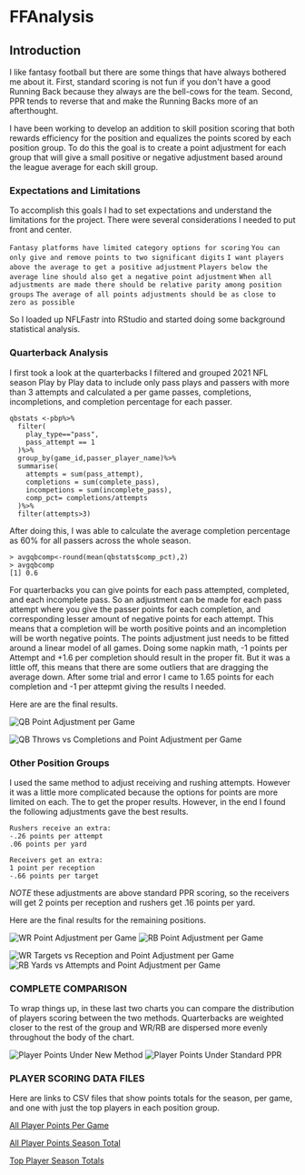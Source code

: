 # FFAnalysis

## Introduction

I like fantasy football but there are some things that have always bothered me about it. First, standard scoring is not fun if you don't have a good Running Back because they always are the bell-cows for the team. Second, PPR tends to reverse that and make the Running Backs more of an afterthought. 

I have been working to develop an addition to skill position scoring that both rewards efficiency for the position and equalizes the points scored by each position group. To do this the goal is to create a point adjustment for each group that will give a small positive or negative adjustment based around the league average for each skill group. 

### Expectations and Limitations

To accomplish this goals I had to set expectations and understand the limitations for the project. There were several considerations I needed to put front and center. 

` Fantasy platforms have limited category options for scoring ` 
` You can only give and remove points to two significant digits `
` I want players above the average to get a positive adjustment `
` Players below the average line should also get a negative point adjustment `
` When all adjustments are made there should be relative parity among position groups `
` The average of all points adjustments should be as close to zero as possible `

So I loaded up NFLFastr into RStudio and started doing some background statistical analysis. 

### Quarterback Analysis

I first took a look at the quarterbacks I filtered and grouped 2021 NFL season Play by Play data to include only pass plays and passers with more than 3 attempts and calculated a per game passes, completions, incompletions, and completion percentage for each passer.

```
qbstats <-pbp%>% 
  filter(
    play_type=="pass",
    pass_attempt == 1
  )%>%
  group_by(game_id,passer_player_name)%>%
  summarise(
    attempts = sum(pass_attempt),
    completions = sum(complete_pass),
    incompetions = sum(incomplete_pass),
    comp_pct= completions/attempts
  )%>%
  filter(attempts>3)
```

After doing this, I was able to calculate the average completion percentage as 60% for all passers across the whole season. 

```
> avgqbcomp<-round(mean(qbstats$comp_pct),2)
> avgqbcomp
[1] 0.6
```
For quarterbacks you can give points for each pass attempted, completed, and each incomplete pass. So an adjustment can be made for each pass attempt where you give the passer points for each completion, and corresponding lesser amount of negative points for each attempt. This means that a completion will be worth positive points and an incompletion will be worth negative points. The points adjustment just needs to be fitted around a linear model of all games. Doing some napkin math, -1 points per Attempt and +1.6 per completion should result in the proper fit. But it was a little off, this means that there are some outliers that are dragging the average down. After some trial and error I came to 1.65 points for each completion and -1 per attepmt giving the results I needed.

Here are are the final results. 

![QB Point Adjustment per Game](./charts/QBAjustPerGame.png)

![QB Throws vs Completions and Point Adjustment per Game](./charts/QBCompPerGame.png)

### Other Position Groups

I used the same method to adjust receiving and rushing attempts. However it was a little more complicated because the options for points are more limited on each. The to get the proper results.  However, in the end I found the following adjustments gave the best results. 

```
Rushers receive an extra:
-.26 points per attempt
.06 points per yard

Receivers get an extra: 
1 point per reception
-.66 points per target
```
*NOTE* these adjustments are above standard PPR scoring, so the receivers will get 2 points per reception and rushers get .16 points per yard. 

Here are the final results for the remaining positions. 

![WR Point Adjustment per Game](./charts/WRAjustPerGame.png)
![RB Point Adjustment per Game](./charts/RBAjustPerGame.png)


![WR Targets vs Reception and Point Adjustment per Game](./charts/WRCompPerGame.png)
![RB Yards vs Attempts and Point Adjustment per Game](./charts/RBCompPerGame.png)



### COMPLETE COMPARISON

To wrap things up, in these last two charts you can compare the distribution of players scoring between the two methods. Quarterbacks are weighted closer to the rest of the group and WR/RB are dispersed more evenly throughout the body of the chart. 

![Player Points Under New Method](./charts/PlayerScoresNew.png)
![Player Points Under Standard PPR](./charts/PlayerScoresStdPPR.png)

### PLAYER SCORING DATA FILES

Here are links to CSV files that show points totals for the season, per game, and one with just the top players in each position group. 

[All Player Points Per Game](./data/ff_allplayer_pergame_points.csv)

[All Player Points Season Total](./data/ff_allplayer_totalseason_points.csv)

[Top Player Season Totals](./data/ff_top_players_points.csv)
